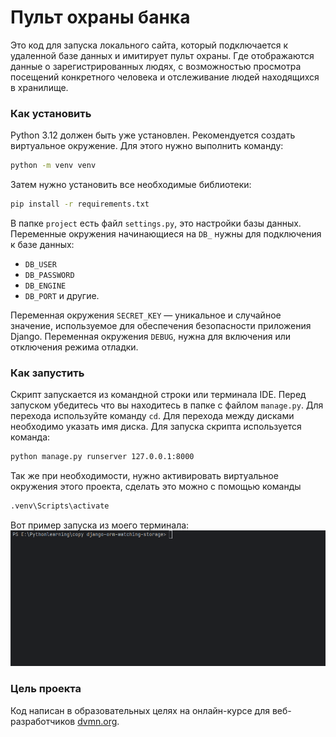 # Пульт охраны банка
Это код для запуска локального сайта, который подключается к удаленной базе данных и 
имитирует пульт охраны. Где отображаются данные о зарегистрированных людях, с 
возможностью просмотра посещений конкретного человека и отслеживание людей
находящихся в хранилище. 

### Как установить
Python 3.12 должен быть уже установлен.
Рекомендуется создать виртуальное окружение. Для этого нужно выполнить команду:
```bash
python -m venv venv
```
Затем нужно установить все необходимые библиотеки:
```bash
pip install -r requirements.txt
``` 
В папке `project` есть файл `settings.py`, это настройки базы данных.\
Переменные окружения начинающиеся на `DB_` нужны для подключения к базе данных:
- `DB_USER` 
- `DB_PASSWORD`
- `DB_ENGINE`
- `DB_PORT` и другие.

Переменная окружения `SECRET_KEY` — уникальное и случайное значение, используемое для обеспечения 
безопасности приложения Django. Переменная окружения `DEBUG`, нужна для включения или отключения режима отладки.


### Как запустить
Скрипт запускается из командной строки или терминала IDE.
Перед запуском убедитесь что вы находитесь в папке с файлом `manage.py`.
Для перехода используйте команду `cd`. Для перехода между дисками необходимо указать имя диска.
Для запуска скрипта используется команда: 
```bash
python manage.py runserver 127.0.0.1:8000
```
Так же при необходимости,
нужно активировать виртуальное окружения этого проекта, сделать это можно с помощью
команды 
```bash
.venv\Scripts\activate
```
Вот пример запуска из моего терминала:
![terminal.gif](https://github.com/VASILIYKAS/lesson-2-django-orm-watching-storage/raw/master/images/terminal.gif)

### Цель проекта
Код написан в образовательных целях на онлайн-курсе для веб-разработчиков [dvmn.org](https://dvmn.org/).

